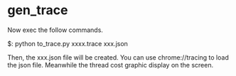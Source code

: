 # gen_trace
Now exec the follow commands.

$: python to_trace.py xxxx.trace xxx.json 

Then, the xxx.json file will be created. You can use chrome://tracing to load the json file. Meanwhile the thread cost graphic display on the screen.
